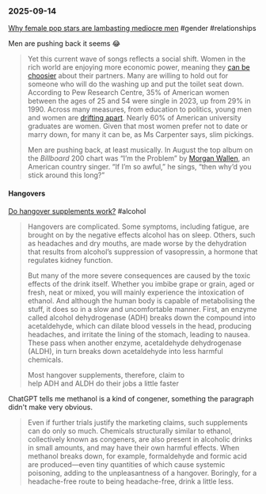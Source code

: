 ### 2025-09-14
[Why female pop stars are lambasting mediocre men](https://www.economist.com/culture/2025/09/08/why-female-pop-stars-are-lambasting-mediocre-men?giftId=0737d9cc-f56d-4b5f-aa03-b4e3a5617f70&utm_campaign=gifted_article) #gender #relationships 

Men are pushing back it seems 😂

> Yet this current wave of songs reflects a social shift. Women in the rich world are enjoying more economic power, meaning they [can be choosier](https://www.economist.com/books-and-arts/2016/04/16/why-put-a-ring-on-it) about their partners. Many are willing to hold out for someone who will do the washing up and put the toilet seat down. According to Pew Research Centre, 35% of American women between the ages of 25 and 54 were single in 2023, up from 29% in 1990. Across many measures, from education to politics, young men and women are [drifting apart](https://www.economist.com/international/2024/03/13/why-the-growing-gulf-between-young-men-and-women). Nearly 60% of American university graduates are women. Given that most women prefer not to date or marry down, for many it can be, as Ms Carpenter says, slim pickings.
> 
> Men are pushing back, at least musically. In August the top album on the _Billboard_ 200 chart was “I’m the Problem” by [Morgan Wallen](https://www.economist.com/culture/2023/09/01/thanks-to-morgan-wallen-country-musics-popularity-has-surged), an American country singer. “If I’m so awful,” he sings, “then why’d you stick around this long?”

#### Hangovers
[Do hangover supplements work?](https://www.economist.com/science-and-technology/2025/09/05/do-hangover-supplements-work) #alcohol 

> Hangovers are complicated. Some symptoms, including fatigue, are brought on by the negative effects alcohol has on sleep. Others, such as headaches and dry mouths, are made worse by the dehydration that results from alcohol’s suppression of vasopressin, a hormone that regulates kidney function.
>
> But many of the more severe consequences are caused by the toxic effects of the drink itself. Whether you imbibe grape or grain, aged or fresh, neat or mixed, you will mainly experience the intoxication of ethanol. And although the human body is capable of metabolising the stuff, it does so in a slow and uncomfortable manner. First, an enzyme called alcohol dehydrogenase (ADH) breaks down the compound into acetaldehyde, which can dilate blood vessels in the head, producing headaches, and irritate the lining of the stomach, leading to nausea. These pass when another enzyme, acetaldehyde dehydrogenase (ALDH), in turn breaks down acetaldehyde into less harmful chemicals.
> 
> Most hangover supplements, therefore, claim to help ADH and ALDH do their jobs a little faster

ChatGPT tells me methanol is a kind of congener, something the paragraph didn't make very obvious.

> Even if further trials justify the marketing claims, such supplements can do only so much. Chemicals structurally similar to ethanol, collectively known as congeners, are also present in alcoholic drinks in small amounts, and may have their own harmful effects. When methanol breaks down, for example, formaldehyde and formic acid are produced—even tiny quantities of which cause systemic poisoning, adding to the unpleasantness of a hangover. Boringly, for a headache-free route to being headache-free, drink a little less.